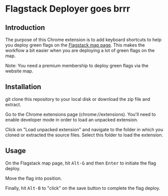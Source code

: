 # Flagstack Deployer goes brrr

## Introduction

The purpose of this Chrome extension is to add keyboard shortcuts to help you deploy green flags on the [Flagstack map page](https://www.flagstack.net/map). This makes the workflow a bit easier when you are deploying a lot of green flags on the map.

Note: You need a premium membership to deploy green flags via the website map.

## Installation

git clone this repository to your local disk or download the zip file and extract.

Go to the Chrome extensions page (chrome://extensions). You'll need to enable developer mode in order to load an unpacked extension.

Click on "Load unpacked extension" and navigate to the folder in which you cloned or extracted the source files. Select this folder to load the extension.

## Usage

On the Flagstack map page, hit <kbd>Alt-G</kbd> and then <kbd>Enter</kbd> to initiate the flag deploy.

Move the flag into position.

Finally, hit <kbd>Alt-B</kbd> to "click" on the save button to complete the flag deploy.

